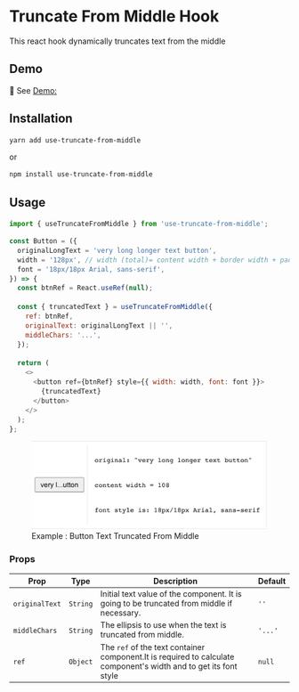 # Truncate From Middle Hook

This react hook dynamically truncates text from the middle

## Demo

🚀 See [Demo:](https://6277739a70c89c1ec4e0ce1c--phenomenal-brigadeiros-2b0d14.netlify.app)

## Installation

```bash
yarn add use-truncate-from-middle
```

or

```bash
npm install use-truncate-from-middle
```

## Usage

```javascript
import { useTruncateFromMiddle } from 'use-truncate-from-middle';
```

```javascript
const Button = ({
  originalLongText = 'very long longer text button',
  width = '128px', // width (total)= content width + border width + padding
  font = '18px/18px Arial, sans-serif',
}) => {
  const btnRef = React.useRef(null);

  const { truncatedText } = useTruncateFromMiddle({
    ref: btnRef,
    originalText: originalLongText || '',
    middleChars: '...',
  });

  return (
    <>
      <button ref={btnRef} style={{ width: width, font: font }}>
        {truncatedText}
      </button>
    </>
  );
};
```

<figure>
<img src="./assets/capt.png" alt="truncate middle ss"/>
<figcaption>Example : Button Text Truncated From Middle</figcaption>
</figure>

### Props

| Prop           | Type     | Description                                                                                                       | Default |
| -------------- | -------- | ----------------------------------------------------------------------------------------------------------------- | ------- |
| `originalText` | `String` | Initial text value of the component. It is going to be truncated from middle if necessary.                        | `''`    |
| `middleChars`  | `String` | The ellipsis to use when the text is truncated from middle.                                                       | `'...'` |
| `ref`          | `Object` | The `ref` of the text container component.It is required to calculate component's width and to get its font style | `null`  |
